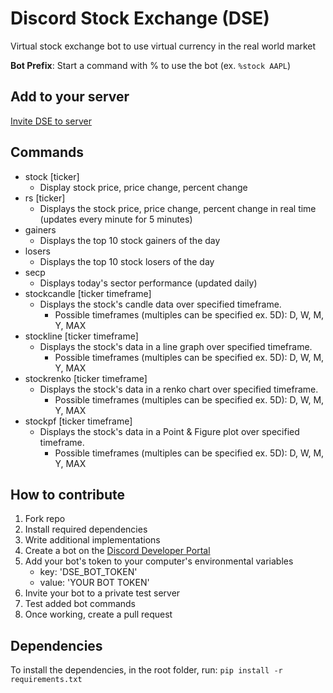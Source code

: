 # Discord Stock Exchange (DSE)
Virtual stock exchange bot to use virtual currency in the real world market

**Bot Prefix**: Start a command with % to use the bot (ex. `%stock AAPL`)

## Add to your server
[Invite DSE to server](https://discordapp.com/api/oauth2/authorize?client_id=690279463648493578&permissions=117824&scope=bot)

## Commands
- stock [ticker]
    - Display stock price, price change, percent change
- rs [ticker]
    - Displays the stock price, price change, percent change in real time (updates every minute for 5 minutes)
- gainers
    - Displays the top 10 stock gainers of the day
- losers
    - Displays the top 10 stock losers of the day
- secp
    - Displays today's sector performance (updated daily)
- stockcandle [ticker timeframe]
    - Displays the stock's candle data over specified timeframe.  
      - Possible timeframes (multiples can be specified ex. 5D): D, W, M, Y, MAX
- stockline [ticker timeframe]
    - Displays the stock\'s data in a line graph over specified timeframe.
      - Possible timeframes (multiples can be specified ex. 5D): D, W, M, Y, MAX
- stockrenko [ticker timeframe]
    - Displays the stock\'s data in a renko chart over specified timeframe.
      - Possible timeframes (multiples can be specified ex. 5D): D, W, M, Y, MAX
- stockpf [ticker timeframe]
    - Displays the stock\'s data in a Point & Figure plot over specified timeframe.
      - Possible timeframes (multiples can be specified ex. 5D): D, W, M, Y, MAX


## How to contribute
1. Fork repo
2. Install required dependencies
2. Write additional implementations
3. Create a bot on the [Discord Developer Portal](https://discordapp.com/developers/applications/)
4. Add your bot's token to your computer's environmental variables
    - key: 'DSE_BOT_TOKEN'
    - value: 'YOUR BOT TOKEN'
5. Invite your bot to a private test server
6. Test added bot commands
7. Once working, create a pull request

## Dependencies
To install the dependencies, in the root folder, run:
`pip install -r requirements.txt`